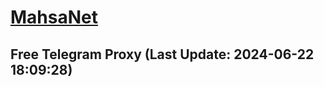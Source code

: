
# [MahsaNet](https://t.me/mahsa_net)
## Free Telegram Proxy (Last Update: 2024-06-22 18:09:28)

    